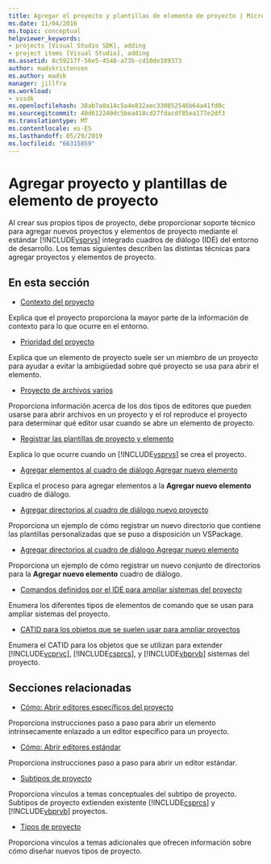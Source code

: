 ```yaml
---
title: Agregar el proyecto y plantillas de elemento de proyecto | Microsoft Docs
ms.date: 11/04/2016
ms.topic: conceptual
helpviewer_keywords:
- projects [Visual Studio SDK], adding
- project items [Visual Studio], adding
ms.assetid: 8c59217f-56e5-4540-a73b-cd10de189373
author: madskristensen
ms.author: madsk
manager: jillfra
ms.workload:
- vssdk
ms.openlocfilehash: 38ab7a0a14c5a4e832aec330852546b64a41fd0c
ms.sourcegitcommit: 40d612240dc5bea418cd27fdacdf85ea177e2df3
ms.translationtype: MT
ms.contentlocale: es-ES
ms.lasthandoff: 05/29/2019
ms.locfileid: "66315859"
---
```

# <a name="add-project-and-project-item-templates"></a>Agregar proyecto y plantillas de elemento de proyecto
Al crear sus propios tipos de proyecto, debe proporcionar soporte técnico para agregar nuevos proyectos y elementos de proyecto mediante el estándar [!INCLUDE[vsprvs](../../code-quality/includes/vsprvs_md.md)] integrado cuadros de diálogo (IDE) del entorno de desarrollo. Los temas siguientes describen las distintas técnicas para agregar proyectos y elementos de proyecto.

## <a name="in-this-section"></a>En esta sección
- [Contexto del proyecto](../../extensibility/internals/project-context.md)

 Explica que el proyecto proporciona la mayor parte de la información de contexto para lo que ocurre en el entorno.

- [Prioridad del proyecto](../../extensibility/internals/project-priority.md)

 Explica que un elemento de proyecto suele ser un miembro de un proyecto para ayudar a evitar la ambigüedad sobre qué proyecto se usa para abrir el elemento.

- [Proyecto de archivos varios](../../extensibility/internals/miscellaneous-files-project.md)

 Proporciona información acerca de los dos tipos de editores que pueden usarse para abrir archivos en un proyecto y el rol reproduce el proyecto para determinar qué editor usar cuando se abre un elemento de proyecto.

- [Registrar las plantillas de proyecto y elemento](../../extensibility/internals/registering-project-and-item-templates.md)

 Explica lo que ocurre cuando un [!INCLUDE[vsprvs](../../code-quality/includes/vsprvs_md.md)] se crea el proyecto.

- [Agregar elementos al cuadro de diálogo Agregar nuevo elemento](../../extensibility/internals/adding-items-to-the-add-new-item-dialog-boxes.md)

 Explica el proceso para agregar elementos a la **Agregar nuevo elemento** cuadro de diálogo.

- [Agregar directorios al cuadro de diálogo nuevo proyecto](../../extensibility/internals/adding-directories-to-the-new-project-dialog-box.md)

 Proporciona un ejemplo de cómo registrar un nuevo directorio que contiene las plantillas personalizadas que se puso a disposición un VSPackage.

- [Agregar directorios al cuadro de diálogo Agregar nuevo elemento](../../extensibility/internals/adding-directories-to-the-add-new-item-dialog-box.md)

 Proporciona un ejemplo de cómo registrar un nuevo conjunto de directorios para la **Agregar nuevo elemento** cuadro de diálogo.

- [Comandos definidos por el IDE para ampliar sistemas del proyecto](../../extensibility/internals/ide-defined-commands-for-extending-project-systems.md)

 Enumera los diferentes tipos de elementos de comando que se usan para ampliar sistemas del proyecto.

- [CATID para los objetos que se suelen usar para ampliar proyectos](../../extensibility/internals/catids-for-objects-that-are-typically-used-to-extend-projects.md)

 Enumera el CATID para los objetos que se utilizan para extender [!INCLUDE[vcprvc](../../code-quality/includes/vcprvc_md.md)], [!INCLUDE[csprcs](../../data-tools/includes/csprcs_md.md)], y [!INCLUDE[vbprvb](../../code-quality/includes/vbprvb_md.md)] sistemas del proyecto.

## <a name="related-sections"></a>Secciones relacionadas
- [Cómo: Abrir editores específicos del proyecto](../../extensibility/how-to-open-project-specific-editors.md)

 Proporciona instrucciones paso a paso para abrir un elemento intrínsecamente enlazado a un editor específico para un proyecto.

- [Cómo: Abrir editores estándar](../../extensibility/how-to-open-standard-editors.md)

 Proporciona instrucciones paso a paso para abrir un editor estándar.

- [Subtipos de proyecto](../../extensibility/internals/project-subtypes.md)

 Proporciona vínculos a temas conceptuales del subtipo de proyecto. Subtipos de proyecto extienden existente [!INCLUDE[csprcs](../../data-tools/includes/csprcs_md.md)] y [!INCLUDE[vbprvb](../../code-quality/includes/vbprvb_md.md)] proyectos.

- [Tipos de proyecto](../../extensibility/internals/project-types.md)

 Proporciona vínculos a temas adicionales que ofrecen información sobre cómo diseñar nuevos tipos de proyecto.